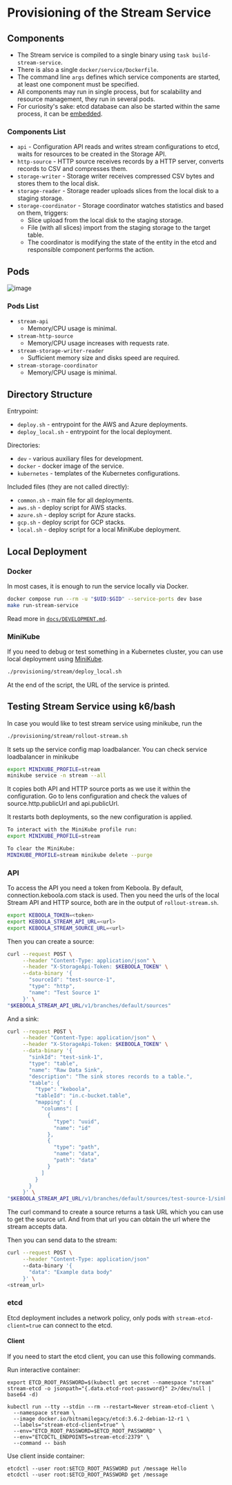 # Provisioning of the Stream Service

## Components

- The Stream service is compiled to a single binary using `task build-stream-service`.
- There is also a single `docker/service/Dockerfile`.
- The command line `args` defines which service components are started, at least one component must be specified.
- All components may run in single process, but for scalability and resource management, they run in several pods.
- For curiosity's sake: etcd database can also be started within the same process, it can be [embedded](https://github.com/etcd-io/etcd/blob/main/server/embed/etcd.go).

### Components List

- `api` - Configuration API reads and writes stream configurations to etcd, waits for resources to be created in the Storage API.
- `http-source` - HTTP source receives records by a HTTP server, converts records to CSV and compresses them.
- `storage-writer` - Storage writer receives compressed CSV bytes and stores them to the local disk.
- `storage-reader` - Storage reader uploads slices from the local disk to a staging storage.
- `storage-coordinator` - Storage coordinator watches statistics and based on them, triggers:
  - Slice upload from the local disk to the staging storage.
  - File (with all slices) import from the staging storage to the target table.
  - The coordinator is modifying the state of the entity in the etcd and responsible component performs the action.

## Pods

![image](../../internal/pkg/service/stream/storage/level/local/volume/volume.svg)

### Pods List

- `stream-api`
  - Memory/CPU usage is minimal.
- `stream-http-source`
  - Memory/CPU usage increases with requests rate.
- `stream-storage-writer-reader`
  - Sufficient memory size and disks speed are required.
- `stream-storage-coordinator`
  - Memory/CPU usage is minimal.

## Directory Structure

Entrypoint:
- `deploy.sh` - entrypoint for the AWS and Azure deployments.
- `deploy_local.sh` - entrypoint for the local deployment.

Directories:
- `dev` - various auxiliary files for development.
- `docker` - docker image of the service.
- `kubernetes` - templates of the Kubernetes configurations.

Included files (they are not called directly):
- `common.sh` - main file for all deployments.
- `aws.sh` - deploy script for AWS stacks.
- `azure.sh` - deploy script for Azure stacks.
- `gcp.sh` - deploy script for GCP stacks.
- `local.sh` - deploy script for a local MiniKube deployment.

## Local Deployment

### Docker

In most cases, it is enough to run the service locally via Docker.
```sh
docker compose run --rm -u "$UID:$GID" --service-ports dev base
make run-stream-service
```

Read more in [`docs/DEVELOPMENT.md`](../../docs/development.md).

### MiniKube

If you need to debug or test something in a Kubernetes cluster, you can use local deployment using [MiniKube](https://minikube.sigs.k8s.io/docs/start/).
```sh
./provisioning/stream/deploy_local.sh
```

At the end of the script, the URL of the service is printed.

## Testing Stream Service using k6/bash

In case you would like to test stream service using minikube, run the
```sh
./provisioning/stream/rollout-stream.sh
```

It sets up the service config map loadbalancer. You can check service loadbalancer in minikube
```sh
export MINIKUBE_PROFILE=stream
minikube service -n stream --all
```

It copies both API and HTTP source ports as we use it within the configuration.
Go to lens configuration and check the values of source.http.publicUrl and api.publicUrl.

It restarts both deployments, so the new configuration is applied.

```sh
To interact with the MiniKube profile run:
export MINIKUBE_PROFILE=stream

To clear the MiniKube:
MINIKUBE_PROFILE=stream minikube delete --purge
```

### API

To access the API you need a token from Keboola. By default, connection.keboola.com stack is used.
Then you need the urls of the local Stream API and HTTP source, both are in the output of `rollout-stream.sh`.
```sh
export KEBOOLA_TOKEN=<token>
export KEBOOLA_STREAM_API_URL=<url>
export KEBOOLA_STREAM_SOURCE_URL=<url>
```

Then you can create a source:
```sh
curl --request POST \
     --header "Content-Type: application/json" \
     --header "X-StorageApi-Token: $KEBOOLA_TOKEN" \
     --data-binary '{
       "sourceId": "test-source-1",
       "type": "http",
       "name": "Test Source 1"
     }' \
"$KEBOOLA_STREAM_API_URL/v1/branches/default/sources"
```

And a sink:
```sh
curl --request POST \
     --header "Content-Type: application/json" \
     --header "X-StorageApi-Token: $KEBOOLA_TOKEN" \
     --data-binary '{
       "sinkId": "test-sink-1",
       "type": "table",
       "name": "Raw Data Sink",
       "description": "The sink stores records to a table.",
       "table": {
         "type": "keboola",
         "tableId": "in.c-bucket.table",
         "mapping": {
           "columns": [
             {
               "type": "uuid",
               "name": "id"
             },
             {
               "type": "path",
               "name": "data",
               "path": "data"
             }
           ]
         }
       }
     }' \
"$KEBOOLA_STREAM_API_URL/v1/branches/default/sources/test-source-1/sinks"
```

The curl command to create a source returns a task URL which you can use to get the source url. And from that url you can obtain the url where the stream accepts data.

Then you can send data to the stream:

```sh
curl --request POST \
     --header "Content-Type: application/json"
     --data-binary '{
       "data": "Example data body"
     }' \
<stream_url>
```

### etcd

Etcd deployment includes a network policy,
only pods with `stream-etcd-client=true` can connect to the etcd.

#### Client

If you need to start the etcd client, you can use this following commands.

Run interactive container:
```
export ETCD_ROOT_PASSWORD=$(kubectl get secret --namespace "stream" stream-etcd -o jsonpath="{.data.etcd-root-password}" 2>/dev/null | base64 -d)

kubectl run --tty --stdin --rm --restart=Never stream-etcd-client \
  --namespace stream \
  --image docker.io/bitnamilegacy/etcd:3.6.2-debian-12-r1 \
  --labels="stream-etcd-client=true" \
  --env="ETCD_ROOT_PASSWORD=$ETCD_ROOT_PASSWORD" \
  --env="ETCDCTL_ENDPOINTS=stream-etcd:2379" \
  --command -- bash
```

Use client inside container:
```
etcdctl --user root:$ETCD_ROOT_PASSWORD put /message Hello
etcdctl --user root:$ETCD_ROOT_PASSWORD get /message
```
